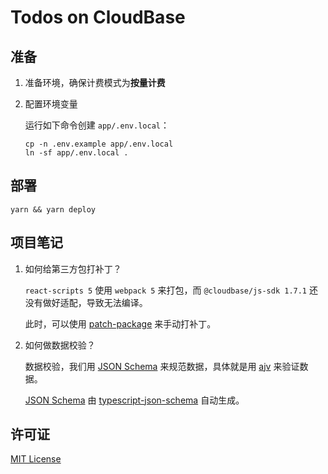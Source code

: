 # Todos on CloudBase

## 准备

1. 准备环境，确保计费模式为**按量计费**

1. 配置环境变量

   运行如下命令创建 `app/.env.local`：

   ```shell
   cp -n .env.example app/.env.local
   ln -sf app/.env.local .
   ```

## 部署

```shell
yarn && yarn deploy
```

## 项目笔记

1. 如何给第三方包打补丁？

   `react-scripts 5` 使用 `webpack 5` 来打包，而 `@cloudbase/js-sdk 1.7.1` 还没有做好适配，导致无法编译。

   此时，可以使用 [patch-package] 来手动打补丁。

1. 如何做数据校验？

   数据校验，我们用 [JSON Schema][json-schema] 来规范数据，具体就是用 [ajv] 来验证数据。

   [JSON Schema][json-schema] 由 [typescript-json-schema] 自动生成。

## 许可证

[MIT License](LICENSE.txt)

<!-- Reference -->

[ajv]: https://ajv.js.org/
[json-schema]: https://ajv.js.org/json-schema.html
[typescript-json-schema]: https://www.npmjs.com/package/typescript-json-schema
[patch-package]: https://www.npmjs.com/package/patch-package

<!-- End -->
